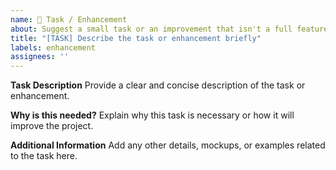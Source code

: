 ```yaml
---
name: 🚀 Task / Enhancement
about: Suggest a small task or an improvement that isn't a full feature
title: "[TASK] Describe the task or enhancement briefly"
labels: enhancement
assignees: ''
---
```


**Task Description**
Provide a clear and concise description of the task or enhancement.

**Why is this needed?**
Explain why this task is necessary or how it will improve the project.

**Additional Information**
Add any other details, mockups, or examples related to the task here.
